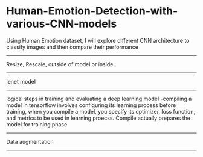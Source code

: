 # Human-Emotion-Detection-with-various-CNN-models
Using Human Emotion dataset, I will explore different CNN architecture to classify images and then compare their performance

***
Resize, Rescale, outside of model or inside
***
lenet model
***
logical steps in training and evaluating a deep learning model 
-compiling a model in tensorflow involves configuring its learning process before training, when you compile a model, you specify its optimizer, loss function, and metrics to be used in learning proecss. Compile actually prepares the model for training phase
***
Data augmentation
***
